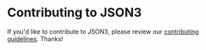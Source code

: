 # Contributing to JSON3

If you'd like to contribute to JSON3, please review our [contributing guidelines](http://bestiejs.github.io/json3/#section_5). Thanks!
